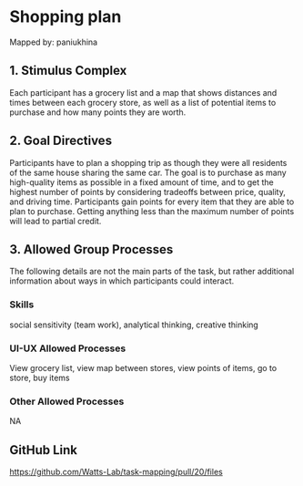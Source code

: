 # Shopping plan

Mapped by: paniukhina 

## 1. Stimulus Complex 
Each participant has a grocery list and a map that shows distances and times between each grocery store, as well as a list of potential items to purchase and how many points they are worth.

## 2. Goal Directives 
Participants have to plan a shopping trip as though they were all residents of the same house sharing the same car. The goal is to purchase as many high-quality items as possible in a fixed amount of time, and to get the highest number of points by considering tradeoffs between price, quality, and driving time. Participants gain points for every item that they are able to plan to purchase. Getting anything less than the maximum number of points will lead to partial credit.

## 3. Allowed Group Processes 
The following details are not the main parts of the task, but rather additional information about ways in which participants could interact.

### Skills 
social sensitivity (team work), analytical thinking, creative thinking

### UI-UX Allowed Processes
View grocery list, view map between stores, view points of items, go to store, buy items

### Other Allowed Processes
NA

## GitHub Link 
https://github.com/Watts-Lab/task-mapping/pull/20/files
